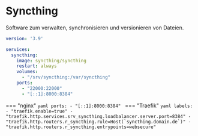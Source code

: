 # Syncthing

Software zum verwalten, synchronisieren und versionieren von Dateien.

```yaml
version: '3.9'

services:
  syncthing:
    image: syncthing/syncthing
    restart: always
    volumes:
      - "/srv/syncthing:/var/syncthing"
    ports:
      - "22000:22000"
      - "[::1]:8000:8384"
```

=== "nginx"
    ```yaml
        ports:
          - "[::1]:8000:8384"
    ```
=== "Traefik"
    ```yaml
        labels:
          - "traefik.enable=true"
          - "traefik.http.services.srv_syncthing.loadbalancer.server.port=8384"
          - "traefik.http.routers.r_syncthing.rule=Host(`syncthing.domain.de`)"
          - "traefik.http.routers.r_syncthing.entrypoints=websecure"
    ```